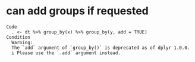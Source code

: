 # can add groups if requested

    Code
      . <- dt %>% group_by(x) %>% group_by(y, add = TRUE)
    Condition
      Warning:
      The `add` argument of `group_by()` is deprecated as of dplyr 1.0.0.
      i Please use the `.add` argument instead.

